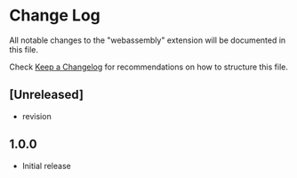# Change Log
All notable changes to the "webassembly" extension will be documented in this file.

Check [Keep a Changelog](http://keepachangelog.com/) for recommendations on how to structure this file.

## [Unreleased]
- revision

## 1.0.0
- Initial release
